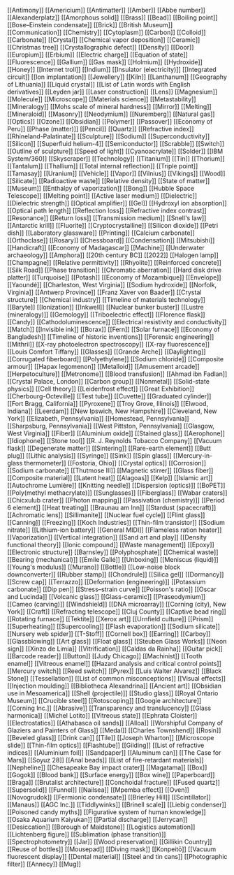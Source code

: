 [[Antimony]]
[[Americium]]
[[Antimatter]]
[[Amber]]
[[Abbe number]]
[[Alexanderplatz]]
[[Amorphous solid]]
[[Brass]]
[[Bead]]
[[Boiling point]]
[[Bose–Einstein condensate]]
[[Brick]]
[[British Museum]]
[[Communication]]
[[Chemistry]]
[[Cytoplasm]]
[[Carbon]]
[[Colloid]]
[[Carbonate]]
[[Crystal]]
[[Chemical vapor deposition]]
[[Ceramic]]
[[Christmas tree]]
[[Crystallographic defect]]
[[Density]]
[[Door]]
[[Europium]]
[[Erbium]]
[[Electric charge]]
[[Equation of state]]
[[Fluorescence]]
[[Gallium]]
[[Gas mask]]
[[Holmium]]
[[Hydroxide]]
[[Honey]]
[[Internet troll]]
[[Indium]]
[[Insulator (electricity)]]
[[Integrated circuit]]
[[Ion implantation]]
[[Jewellery]]
[[Kiln]]
[[Lanthanum]]
[[Geography of Lithuania]]
[[Liquid crystal]]
[[List of Latin words with English derivatives]]
[[Leyden jar]]
[[Laser construction]]
[[Lens]]
[[Magnesium]]
[[Molecule]]
[[Microscope]]
[[Materials science]]
[[Metastability]]
[[Mineralogy]]
[[Mohs scale of mineral hardness]]
[[Mirror]]
[[Melting]]
[[Mineraloid]]
[[Masonry]]
[[Neodymium]]
[[Nuremberg]]
[[Natural gas]]
[[Optics]]
[[Ozone]]
[[Obsidian]]
[[Polymer]]
[[Passover]]
[[Economy of Peru]]
[[Phase (matter)]]
[[Pencil]]
[[Quartz]]
[[Refractive index]]
[[Rhineland-Palatinate]]
[[Sculpture]]
[[Sodium]]
[[Superconductivity]]
[[Silicon]]
[[Superfluid helium-4]]
[[Semiconductor]]
[[Scrabble]]
[[Switch]]
[[Outline of sculpture]]
[[Speed of light]]
[[Cyanoacrylate]]
[[Solder]]
[[IBM System/360]]
[[Skyscraper]]
[[Technology]]
[[Titanium]]
[[Tin]]
[[Thorium]]
[[Tantalum]]
[[Thallium]]
[[Total internal reflection]]
[[Triple point]]
[[Tamasay]]
[[Uranium]]
[[Vehicle]]
[[Vapor]]
[[Vilnius]]
[[Vikings]]
[[Wood]]
[[Silicate]]
[[Radioactive waste]]
[[Relative density]]
[[State of matter]]
[[Museum]]
[[Enthalpy of vaporization]]
[[Bong]]
[[Hubble Space Telescope]]
[[Melting point]]
[[Active laser medium]]
[[Dielectric]]
[[Dielectric strength]]
[[Optical amplifier]]
[[Gel]]
[[Hydroxyl ion absorption]]
[[Optical path length]]
[[Reflection loss]]
[[Refractive index contrast]]
[[Resonance]]
[[Return loss]]
[[Transmission medium]]
[[Snell's law]]
[[Antarctic krill]]
[[Fluorite]]
[[Cryptocrystalline]]
[[Silicon dioxide]]
[[Petri dish]]
[[Laboratory glassware]]
[[Printing]]
[[Calcium carbonate]]
[[Orthoclase]]
[[Rosary]]
[[Chessboard]]
[[Condensation]]
[[Mitsubishi]]
[[Handicraft]]
[[Economy of Madagascar]]
[[Machine]]
[[Underwater archaeology]]
[[Amphora]]
[[20th century BC]]
[[2022]]
[[Halogen lamp]]
[[Champagne]]
[[Relative permittivity]]
[[Rhyolite]]
[[Reinforced concrete]]
[[Silk Road]]
[[Phase transition]]
[[Chromatic aberration]]
[[Hard disk drive platter]]
[[Turquoise]]
[[Potash]]
[[Economy of Mozambique]]
[[Envelope]]
[[Yaoundé]]
[[Charleston, West Virginia]]
[[Sodium hydroxide]]
[[Norfolk, Virginia]]
[[Antwerp Province]]
[[Franz Xaver von Baader]]
[[Crystal structure]]
[[Chemical industry]]
[[Timeline of materials technology]]
[[Baryte]]
[[Ionization]]
[[Inkwell]]
[[Nuclear bunker buster]]
[[Lustre (mineralogy)]]
[[Gemology]]
[[Triboelectric effect]]
[[Florence flask]]
[[Candy]]
[[Cathodoluminescence]]
[[Electrical resistivity and conductivity]]
[[Match]]
[[Invisible ink]]
[[Borax]]
[[Fern]]
[[Solar furnace]]
[[Economy of Bangladesh]]
[[Timeline of historic inventions]]
[[Forensic engineering]]
[[Mithril]]
[[X-ray photoelectron spectroscopy]]
[[X-ray fluorescence]]
[[Louis Comfort Tiffany]]
[[Glasses]]
[[Grande Arche]]
[[Daylighting]]
[[Corrugated fiberboard]]
[[Polyethylene]]
[[Sodium chloride]]
[[Composite armour]]
[[Hapax legomenon]]
[[Metalloid]]
[[Amusement arcade]]
[[Herpetoculture]]
[[Metronome]]
[[Blood transfusion]]
[[Ahmad ibn Fadlan]]
[[Crystal Palace, London]]
[[Carbon group]]
[[Nonmetal]]
[[Solid-state physics]]
[[Cell theory]]
[[Leidenfrost effect]]
[[Great Exhibition]]
[[Cherbourg-Octeville]]
[[Test tube]]
[[Cuvette]]
[[Graduated cylinder]]
[[Fort Bragg, California]]
[[Pyroxene]]
[[Troy Grove, Illinois]]
[[Elwood, Indiana]]
[[Leerdam]]
[[New Ipswich, New Hampshire]]
[[Cleveland, New York]]
[[Elizabeth, Pennsylvania]]
[[Homestead, Pennsylvania]]
[[Sharpsburg, Pennsylvania]]
[[West Pittston, Pennsylvania]]
[[Glasgow, West Virginia]]
[[Fiber]]
[[Aluminium oxide]]
[[Stained glass]]
[[Aerophone]]
[[Idiophone]]
[[Stone tool]]
[[R. J. Reynolds Tobacco Company]]
[[Vacuum flask]]
[[Degenerate matter]]
[[Sintering]]
[[Rare-earth element]]
[[Butt plug]]
[[Lithic analysis]]
[[Syringe]]
[[Sink]]
[[Spin glass]]
[[Mercury-in-glass thermometer]]
[[Fostoria, Ohio]]
[[Crystal optics]]
[[Corrosion]]
[[Sodium carbonate]]
[[Thutmose III]]
[[Magnetic stirrer]]
[[Glass fiber]]
[[Composite material]]
[[Latent heat]]
[[Alagoas]]
[[Kelp]]
[[Islamic art]]
[[Autochrome Lumière]]
[[Knitting needle]]
[[Dispersion (optics)]]
[[BoPET]]
[[Poly(methyl methacrylate)]]
[[Sunglasses]]
[[Fiberglass]]
[[Wabar craters]]
[[Chicxulub crater]]
[[Photon mapping]]
[[Passivation (chemistry)]]
[[Period 6 element]]
[[Heat treating]]
[[Braunau am Inn]]
[[Stardust (spacecraft)]]
[[Achromatic lens]]
[[Sillimanite]]
[[Nuclear fuel cycle]]
[[Flint glass]]
[[Canning]]
[[Freezing]]
[[Koch Industries]]
[[Thin-film transistor]]
[[Sodium nitrate]]
[[Lithium-ion battery]]
[[General MIDI]]
[[Flameless ration heater]]
[[Vaporization]]
[[Vertical integration]]
[[Sand art and play]]
[[Density functional theory]]
[[Ionic compound]]
[[Waste management]]
[[Epoxy]]
[[Electronic structure]]
[[Barnsley]]
[[Polyphosphate]]
[[Chemical waste]]
[[Bearing (mechanical)]]
[[Émile Gallé]]
[[Unboxing]]
[[Meniscus (liquid)]]
[[Young's modulus]]
[[Murano]]
[[Bottle]]
[[Low-noise block downconverter]]
[[Rubber stamp]]
[[Chondrule]]
[[Silica gel]]
[[Dormancy]]
[[Screw cap]]
[[Terrazzo]]
[[Deformation (engineering)]]
[[Potassium carbonate]]
[[Dip pen]]
[[Stress–strain curve]]
[[Poisson's ratio]]
[[Oscar and Lucinda]]
[[Volcanic glass]]
[[Glass-ceramic]]
[[Praseodymium]]
[[Cameo (carving)]]
[[Windshield]]
[[DNA microarray]]
[[Corning (city), New York]]
[[Craft]]
[[Refracting telescope]]
[[Cluj County]]
[[Captive bead ring]]
[[Rotating furnace]]
[[Tektite]]
[[Xerox art]]
[[Urnfield culture]]
[[Prism]]
[[Superheating]]
[[Supercooling]]
[[Flash evaporation]]
[[Sodium silicate]]
[[Nursery web spider]]
[[T-Stoff]]
[[Cornell box]]
[[Earring]]
[[Carboy]]
[[Glassblowing]]
[[Art glass]]
[[Float glass]]
[[Steuben Glass Works]]
[[Neon sign]]
[[Xinzo de Limia]]
[[Vitrification]]
[[Caldas da Rainha]]
[[Guitar pick]]
[[Barcode reader]]
[[Button]]
[[Judy Chicago]]
[[Machinist]]
[[Tooth enamel]]
[[Vitreous enamel]]
[[Hazard analysis and critical control points]]
[[Mercury switch]]
[[Reed switch]]
[[Pyrex]]
[[Luis Walter Alvarez]]
[[Black Stone]]
[[Tessellation]]
[[List of common misconceptions]]
[[Visual effects]]
[[Injection moulding]]
[[Bibliotheca Alexandrina]]
[[Ancient art]]
[[Obsidian use in Mesoamerica]]
[[Shell (projectile)]]
[[Studio glass]]
[[Royal Ontario Museum]]
[[Crucible steel]]
[[Rotoscoping]]
[[Googie architecture]]
[[Corning Inc.]]
[[Abrasive]]
[[Transparency and translucency]]
[[Glass harmonica]]
[[Michel Lotito]]
[[Vitreous state]]
[[Ephrata Cloister]]
[[Electrostatics]]
[[Athabasca oil sands]]
[[Alloa]]
[[Worshipful Company of Glaziers and Painters of Glass]]
[[Medal]]
[[Charles Townshend]]
[[Rosin]]
[[Beveled glass]]
[[Drink can]]
[[Tile]]
[[Joseph Wharton]]
[[Microscope slide]]
[[Thin-film optics]]
[[Flashtube]]
[[Gilding]]
[[List of refractive indices]]
[[Aluminium foil]]
[[Sandpaper]]
[[Aluminum can]]
[[The Case for Mars]]
[[Soyuz 28]]
[[Anal beads]]
[[List of fire-retardant materials]]
[[Nepheline]]
[[Chesapeake Bay impact crater]]
[[Magatama]]
[[Box]]
[[Gogok]]
[[Blood bank]]
[[Surface energy]]
[[Box wine]]
[[Paperboard]]
[[Braga]]
[[Brutalist architecture]]
[[Conchoidal fracture]]
[[Fused quartz]]
[[Supersolid]]
[[Funnel]]
[[Nailsea]]
[[Mpemba effect]]
[[Oven]]
[[Novogrudok]]
[[Fermionic condensate]]
[[Brierley Hill]]
[[Scintillator]]
[[Manaus]]
[[AGC Inc.]]
[[Tiddlywinks]]
[[Brinell scale]]
[[Liebig condenser]]
[[Poisoned candy myths]]
[[Figurative system of human knowledge]]
[[Osaka Aquarium Kaiyukan]]
[[Partial discharge]]
[[Jerrycan]]
[[Desiccation]]
[[Borough of Maidstone]]
[[Logistics automation]]
[[Lichtenberg figure]]
[[Sublimation (phase transition)]]
[[Spectrophotometry]]
[[Jar]]
[[Wood preservation]]
[[Gillikin Country]]
[[Reuse of bottles]]
[[Mousepad]]
[[Diving mask]]
[[Konpeitō]]
[[Vacuum fluorescent display]]
[[Dental material]]
[[Steel and tin cans]]
[[Photographic filter]]
[[Annecy]]
[[Mug]]
